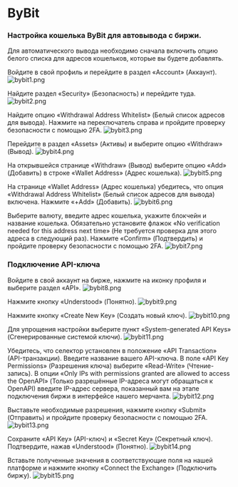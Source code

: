 # ByBit

### Настройка кошелька ByBit для автовывода с биржи.

Для автоматического вывода необходимо сначала включить опцию белого списка для адресов кошельков, которые вы будете добавлять.

Войдите в свой профиль и перейдите в раздел «Account» (Аккаунт).
![bybit1.png](../../assets/images/exchanges/bybit/bybit1.png)

Найдите раздел «Security» (Безопасность) и перейдите туда.
![bybit2.png](../../assets/images/exchanges/bybit/bybit2.png)

Найдите опцию «Withdrawal Address Whitelist» (Белый список адресов для вывода). Нажмите на переключатель справа и пройдите проверку безопасности с помощью 2FA.
![bybit3.png](../../assets/images/exchanges/bybit/bybit3.png)

Перейдите в раздел «Assets» (Активы) и выберите опцию «Withdraw» (Вывод).
![bybit4.png](../../assets/images/exchanges/bybit/bybit4.png)

На открывшейся странице «Withdraw» (Вывод) выберите опцию «Add» (Добавить) в строке «Wallet Address» (Адрес кошелька).
![bybit5.png](../../assets/images/exchanges/bybit/bybit5.png)

На странице «Wallet Address» (Адрес кошелька) убедитесь, что опция «Withdrawal Address Whitelist» (Белый список адресов для вывода) включена. Нажмите «+Add» (Добавить).
![bybit6.png](../../assets/images/exchanges/bybit/bybit6.png)

Выберите валюту, введите адрес кошелька, укажите блокчейн и название кошелька. Обязательно установите флажок «No verification needed for this address next time» (Не требуется проверка для этого адреса в следующий раз). Нажмите «Confirm» (Подтвердить) и пройдите проверку безопасности с помощью 2FA.
![bybit7.png](../../assets/images/exchanges/bybit/bybit7.png)

### Подключение API-ключа

Войдите в свой аккаунт на бирже, нажмите на иконку профиля и выберите раздел «API».
![bybit8.png](../../assets/images/exchanges/bybit/bybit8.png)

Нажмите кнопку «Understood» (Понятно).
![bybit9.png](../../assets/images/exchanges/bybit/bybit9.png)

Нажмите кнопку «Create New Key» (Создать новый ключ).
![bybit10.png](../../assets/images/exchanges/bybit/bybit10.png)

Для упрощения настройки выберите пункт «System-generated API Keys» (Сгенерированные системой ключи).
![bybit11.png](../../assets/images/exchanges/bybit/bybit11.png)

Убедитесь, что селектор установлен в положение «API Transaction» (API-транзакции). Введите название вашего API-ключа.
В поле «API Key Permissions» (Разрешения ключа) выберите «Read-Write» (Чтение-запись). В опции «Only IPs with permissions granted are allowed to access the OpenAPI» (Только разрешённые IP-адреса могут обращаться к OpenAPI) введите IP-адрес сервера, показанный вам на этапе подключения биржи в интерфейсе нашего мерчанта.
![bybit12.png](../../assets/images/exchanges/bybit/bybit12.png)

Выставьте необходимые разрешения, нажмите кнопку «Submit» (Отправить) и пройдите проверку безопасности с помощью 2FA.
![bybit13.png](../../assets/images/exchanges/bybit/bybit13.png)

Сохраните «API Key» (API-ключ) и «Secret Key» (Секретный ключ). Подтвердите, нажав «Understood» (Понятно).
![bybit14.png](../../assets/images/exchanges/bybit/bybit14.png)

Вставьте полученные значения в соответствующие поля на нашей платформе и нажмите кнопку «Connect the Exchange» (Подключить биржу).
![bybit15.png](../../assets/images/exchanges/bybit/bybit15.png)
